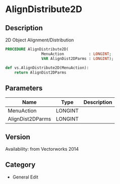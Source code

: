 # AlignDistribute2D

## Description
2D Object Alignment/Distribution

```pascal
PROCEDURE AlignDistribute2D(
				MenuAction           : LONGINT;
				VAR AlignDist2DParms : LONGINT);
```

```python
def vs.AlignDistribute2D(MenuAction):
    return AlignDist2DParms
```

## Parameters
|Name|Type|Description|
|---|---|---|
|MenuAction|LONGINT|   |
|AlignDist2DParms|LONGINT|   |

## Version
Availability: from Vectorworks 2014

## Category
* General Edit


